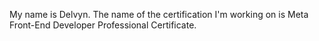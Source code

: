 My name is Delvyn.
The name of the certification I'm working on is Meta Front-End Developer Professional Certificate.